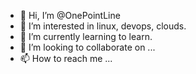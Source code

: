 - 👋 Hi, I’m @OnePointLine
- 👀 I’m interested in linux, devops, clouds.
- 🌱 I’m currently learning to learn.
- 💞️ I’m looking to collaborate on ...
- 📫 How to reach me ...

<!---

--->
